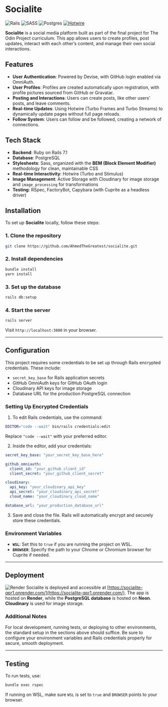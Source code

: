 # Socialite
![Rails](https://img.shields.io/badge/rails-%23CC0000.svg?style=for-the-badge&logo=ruby-on-rails&logoColor=white) ![SASS](https://img.shields.io/badge/SASS-hotpink.svg?style=for-the-badge&logo=SASS&logoColor=white) ![Postgres](https://img.shields.io/badge/postgres-%23316192.svg?style=for-the-badge&logo=postgresql&logoColor=white) [![Hotwire](https://img.shields.io/badge/-Hotwire-333333?style=for-the-badge&logo=hotwire&logoColor=white)](https://hotwired.dev)


**Socialite** is a social media platform built as part of the final project for The Odin Project curriculum. This app allows users to create profiles, post updates, interact with each other’s content, and manage their own social interactions.

## Features

- **User Authentication**: Powered by Devise, with GitHub login enabled via OmniAuth.
- **User Profiles**: Profiles are created automatically upon registration, with profile pictures sourced from GitHub or Gravatar.
- **Posting and Interactions**: Users can create posts, like other users’ posts, and leave comments.
- **Real-time Updates**: Using Hotwire (Turbo Frames and Turbo Streams) to dynamically update pages without full page reloads.
- **Follow System**: Users can follow and be followed, creating a network of connections.

## Tech Stack

- **Backend**: Ruby on Rails 7.1
- **Database**: PostgreSQL
- **Stylesheets**: Sass, organized with the **BEM (Block Element Modifier)** methodology for clean, maintainable CSS
- **Real-time Interactivity**: Hotwire (Turbo and Stimulus)
- **Image Management**: Active Storage with Cloudinary for image storage and `image_processing` for transformations
- **Testing**: RSpec, FactoryBot, Capybara (with Cuprite as a headless driver)

## Installation

To set up **Socialite** locally, follow these steps:

### 1. Clone the repository

```bash
git clone https://github.com/AhmedTheGreatest/socialite.git
```

### 2. Install dependencies

```bash
bundle install
yarn install
```

### 3. Set up the database

```bash
rails db:setup
```

### 4. Start the server

```bash
rails server
```

Visit `http://localhost:3000` in your browser.

---

## Configuration

This project requires some credentials to be set up through Rails encrypted credentials. These include:

- `secret_key_base` for Rails application secrets
- GitHub OmniAuth keys for GitHub OAuth login
- Cloudinary API keys for image storage
- Database URL for the production PostgreSQL connection

### Setting Up Encrypted Credentials

1. To edit Rails credentials, use the command:

```bash
EDITOR="code --wait" bin/rails credentials:edit
```

Replace `"code --wait"` with your preferred editor.

2. Inside the editor, add your credentials:

```yaml
secret_key_base: "your_secret_key_base_here"

github_omniauth:
  client_id: "your_github_client_id"
  client_secret: "your_github_client_secret"

cloudinary:
  api_key: "your_cloudinary_api_key"
  api_secret: "your_cloudinary_api_secret"
  cloud_name: "your_cloudinary_cloud_name"

database_url: "your_production_database_url"
```

3. Save and close the file. Rails will automatically encrypt and securely store these credentials.

### Environment Variables

- **`WSL`**: Set this to `true` if you are running the project on WSL.
- **`BROWSER`**: Specify the path to your Chrome or Chromium browser for Cuprite if needed.

---

## Deployment
![Render](https://img.shields.io/badge/Render-%46E3B7.svg?style=for-the-badge&logo=render&logoColor=white)
Socialite is deployed and accessible at [https://socialite-qpr1.onrender.com/](https://socialite-qpr1.onrender.com/). The app is hosted on **Render**, while the **PostgreSQL database** is hosted on **Neon**. **Cloudinary** is used for image storage.

### Additional Notes

For local development, running tests, or deploying to other environments, the standard setup in the sections above should suffice. Be sure to configure your environment variables and Rails credentials properly for secure, smooth deployment.

---

## Testing

To run tests, use:

```bash
bundle exec rspec
```

If running on WSL, make sure `WSL` is set to `true` and `BROWSER` points to your browser.

